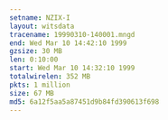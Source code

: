 ```yaml
---
setname: NZIX-I
layout: witsdata
tracename: 19990310-140001.mngd
end: Wed Mar 10 14:42:10 1999
gzsize: 30 MB
len: 0:10:00
start: Wed Mar 10 14:32:10 1999
totalwirelen: 352 MB
pkts: 1 million
size: 67 MB
md5: 6a12f5aa5a87451d9b84fd390613f698
---
```


